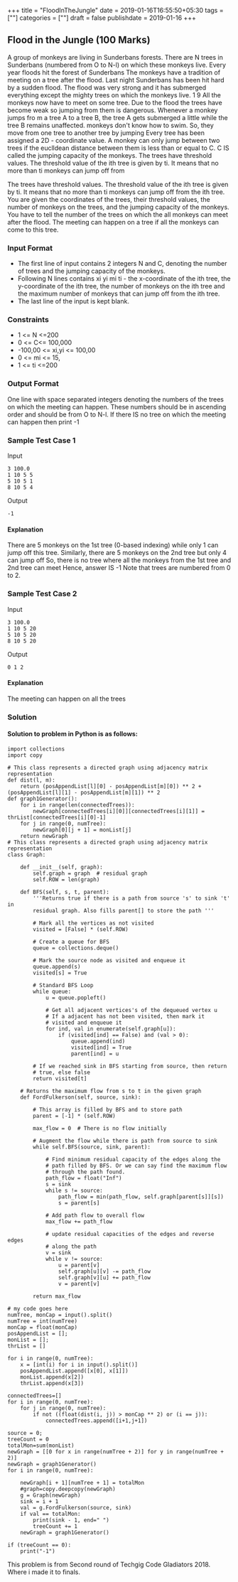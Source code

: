 +++
title = "FloodInTheJungle"
date = 2019-01-16T16:55:50+05:30
tags = [""]
categories = [""]
draft = false
publishdate = 2019-01-16
+++

## Flood in the Jungle (100 Marks)

A group of monkeys are living in Sunderbans forests. There are N trees in Sunderbans (numbered from O to N-l) on which these monkeys live. Every year floods hit the forest of Sunderbans The monkeys have a tradition of meeting on a tree after the flood. Last night Sunderbans has been hit hard by a sudden flood. The flood was very strong and it has submerged everything except the mighty trees on which the monkeys live. 1 9 All the monkeys now have to meet on some tree. Due to the flood the trees have become weak so jumping from them is dangerous. Whenever a monkey jumps fro m a tree A to a tree B, the tree A gets submerged a little while the tree B remains unaffected. monkeys don't know how to swim. So, they move from one tree to another tree by jumping Every tree has been assigned a 2D - coordinate value. A monkey can only jump between two trees if the euclldean distance between them is less than or equal to C. C IS called the jumping capacity of the monkeys. The trees have threshold values. The threshold value of the ith tree is given by ti. It means that no more than ti monkeys can jump off from

The trees have threshold values. The threshold value of the ith tree is given by ti. It means that no more than ti monkeys can jump off from the ith tree. You are given the coordinates of the trees, their threshold values, the number of monkeys on the trees, and the jumping capacity of the monkeys. You have to tell the number of the trees on which the all monkeys can meet after the flood. The meeting can happen on a tree if all the monkeys can come to this tree. 

### Input Format

* The first line of input contains 2 integers N and C, denoting the number of trees and the jumping capacity of the monkeys. 
* Following N lines contains xi yi mi ti - the x-coordinate of the ith tree, the y-coordinate of the ith tree, the number of monkeys on the ith tree and the maximum number of monkeys that can jump off from the ith tree. 
* The last line of the input is kept blank.

### Constraints

* 1 <= N <=200
* 0 <= C<= 100,000
* -100,00 <= xi,yi <= 100,00 
* 0 <= mi <= 15, 
* 1 <= ti <=200

### Output Format

One line with space separated integers denoting the numbers of the trees on which the meeting can happen. These numbers should be in ascending order and should be from O to N-l. If there IS no tree on which the meeting can happen then print -1 
### Sample Test Case 1

Input
```
3 100.0
1 10 5 5
5 10 5 1
8 10 5 4

```
Output
```
-1
```
#### Explanation

There are 5 monkeys on the 1st tree (0-based indexing) while only 1 can jump off this tree. Similarly, there are 5 monkeys on the 2nd tree but only 4 can jump off So, there is no tree where all the monkeys from the 1st tree and 2nd tree can meet Hence, answer IS -1 Note that trees are numbered from 0 to 2.

### Sample Test Case 2

Input
```
3 100.0
1 10 5 20
5 10 5 20
8 10 5 20
```
Output
```
0 1 2
```
#### Explanation

The meeting can happen on all the trees


### Solution

#### Solution to problem in Python is as follows:

```
import collections
import copy

# This class represents a directed graph using adjacency matrix representation
def dist(l, m):
    return (posAppendList[l][0] - posAppendList[m][0]) ** 2 + (posAppendList[l][1] - posAppendList[m][1]) ** 2
def graph1Generator():
    for i in range(len(connectedTrees)):
        newGraph[connectedTrees[i][0]][connectedTrees[i][1]] = thrList[connectedTrees[i][0]-1]
    for j in range(0, numTree):
        newGraph[0][j + 1] = monList[j]
    return newGraph
# This class represents a directed graph using adjacency matrix representation
class Graph:

    def __init__(self, graph):
        self.graph = graph  # residual graph
        self.ROW = len(graph)

    def BFS(self, s, t, parent):
        '''Returns true if there is a path from source 's' to sink 't' in
        residual graph. Also fills parent[] to store the path '''

        # Mark all the vertices as not visited
        visited = [False] * (self.ROW)

        # Create a queue for BFS
        queue = collections.deque()

        # Mark the source node as visited and enqueue it
        queue.append(s)
        visited[s] = True

        # Standard BFS Loop
        while queue:
            u = queue.popleft()

            # Get all adjacent vertices's of the dequeued vertex u
            # If a adjacent has not been visited, then mark it
            # visited and enqueue it
            for ind, val in enumerate(self.graph[u]):
                if (visited[ind] == False) and (val > 0):
                    queue.append(ind)
                    visited[ind] = True
                    parent[ind] = u

        # If we reached sink in BFS starting from source, then return
        # true, else false
        return visited[t]

    # Returns the maximum flow from s to t in the given graph
    def FordFulkerson(self, source, sink):

        # This array is filled by BFS and to store path
        parent = [-1] * (self.ROW)

        max_flow = 0  # There is no flow initially

        # Augment the flow while there is path from source to sink
        while self.BFS(source, sink, parent):

            # Find minimum residual capacity of the edges along the
            # path filled by BFS. Or we can say find the maximum flow
            # through the path found.
            path_flow = float("Inf")
            s = sink
            while s != source:
                path_flow = min(path_flow, self.graph[parent[s]][s])
                s = parent[s]

            # Add path flow to overall flow
            max_flow += path_flow

            # update residual capacities of the edges and reverse edges
            # along the path
            v = sink
            while v != source:
                u = parent[v]
                self.graph[u][v] -= path_flow
                self.graph[v][u] += path_flow
                v = parent[v]

        return max_flow

# my code goes here
numTree, monCap = input().split()
numTree = int(numTree)
monCap = float(monCap)
posAppendList = [];
monList = [];
thrList = []

for i in range(0, numTree):
    x = [int(i) for i in input().split()]
    posAppendList.append([x[0], x[1]])
    monList.append(x[2])
    thrList.append(x[3])

connectedTrees=[]
for i in range(0, numTree):
    for j in range(0, numTree):
        if not ((float(dist(i, j)) > monCap ** 2) or (i == j)):
            connectedTrees.append([i+1,j+1])

source = 0;
treeCount = 0
totalMon=sum(monList)
newGraph = [[0 for x in range(numTree + 2)] for y in range(numTree + 2)]
newGraph = graph1Generator()
for i in range(0, numTree):

    newGraph[i + 1][numTree + 1] = totalMon
    #graph=copy.deepcopy(newGraph)
    g = Graph(newGraph)
    sink = i + 1
    val = g.FordFulkerson(source, sink)
    if val == totalMon:
        print(sink - 1, end=" ")
        treeCount += 1
    newGraph = graph1Generator()

if (treeCount == 0):
    print("-1")
```

This problem is from Second round of Techgig Code Gladiators 2018. Where i made it to finals.